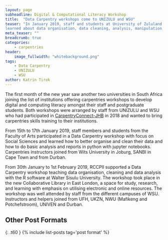 ```yaml
---
layout: page
subheadline: Digital & Computational Literacy Workshop
title:  "Data Carpentry workshops come to UNIZULU and WSU"
teaser: "In January 2019, staff and students at University of Zululand and at Walter Sisulu University
learned about data organisation, data cleaning, analysis, manipulation, and visualisation through two Data Carpentry workshops partially funded through RCCPII."
meta_teaser: ""
breadcrumb: true
categories:
    - carpentries
header:
    image_fullwidth: "whitebackground.png"
tags:
    - Data Carpentry
    - UNIZULU
    - WSU
author: Katrin Tirok
---
```


The first month of the new year saw another two universities in South Africa joining the list of institutions offering carpentries workshops to develop digital and computing literacy amongst their staff and postgraduate students. Both workshops were arranged by staff from UNIZULU and WSU who had participated in [CarpentryConnect-JHB](http://carpentryconnectza.org/) in 2018 and wanted to bring carpentries skills training to their institutions.

From 15th to 17th January 2019, staff members and students from the Faculty of Arts participated in a Data Carpentry workshop with focus on Social Sciences and learned how to better organise and clean their data and how to do basic analysis and reports in python with jupyter notebooks. Carpentries instructors joined from Wits University in Joburg, SANBI in Cape Town and from Durban.

From 30th January to 1st February 2019, RCCPII supported a Data Carpentry workshop teaching data organisation, cleaning and data analysis with the R software at Walter Sisulu University. The workshop took place in the new Collaborative Library in East London, a space for study, research, and learning with emphasis on utilising electronic and online resources. The workshop was well attended by staff from the different campuses of WSU. Instructors and helpers joined from UFH, UKZN, NWU (Mafikeng and Potchefstroom), UNIVEN and Durban.



## Other Post Formats
{: .t60 }
{% include list-posts tag='post format' %}
